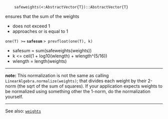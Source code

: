```
    safeweights(<:AbstractVector{T})::AbstractVector{T}
```
ensures that the sum of the weights
- does not exceed 1
- approaches or is equal to 1

`one(T) >=` __`safesum`__ `> prevfloat(one(T), k)`
- safesum = sum(safeweights(weights))
- k <= ceil(1 + log10(wlength) + wlength^(5/16))
- wlength = length(weights)

----

__note:__ This normalization is not the same as calling
`LinearAlgebra.normalize(weights)`; that divides
each weight by their 2-norm (the sqrt of the sum of squares).
If your application expects weights to be normalized using
something other the 1-norm, do the normalization yourself.

----

See also: [`weights`](weights.md)
